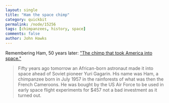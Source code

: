 ```yaml
---
layout: single 
title: "Ham the space chimp" 
category: quickbit
permalink: /node/15256
tags: [chimpanzees, history, space] 
comments: false 
author: John Hawks 
---
```


Remembering Ham, 50 years later: <a href="http://www.guardian.co.uk/theguardian/2011/jan/30/chimp-took-america-into-space">"The chimp that took America into space."</a>

<blockquote>Fifty years ago tomorrow an African-born astronaut made it into space ahead of Soviet pioneer Yuri Gagarin. His name was Ham, a chimpanzee born in July 1957 in the rainforests of what was then the French Cameroons. He was bought by the US Air Force to be used in early space flight experiments for $457  not a bad investment as it turned out.</blockquote>

